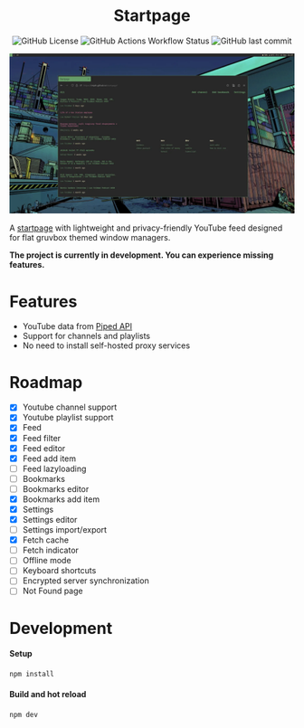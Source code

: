 <div align="center">

# Startpage

![GitHub License](https://img.shields.io/github/license/imjah/startpage?style=flat-square&logo=gnu&label=License&labelColor=282828&color=689d6a)
![GitHub Actions Workflow Status](https://img.shields.io/github/actions/workflow/status/imjah/startpage/deploy.yml?style=flat-square&logo=github&label=Deploy&labelColor=282828&color=689d6a)
![GitHub last commit](https://img.shields.io/github/last-commit/imjah/startpage?style=flat-square&label=Last%20commit&labelColor=282828&color=689d6a)

![Screenshot](.github/screenshot.webp)

</div>

A [startpage](https://reddit.com/r/startpages/) with lightweight and
privacy-friendly YouTube feed designed for flat gruvbox themed window managers.

**The project is currently in development. You can experience missing features.**

# Features

- YouTube data from [Piped API](https://github.com/TeamPiped/Piped)
- Support for channels and playlists
- No need to install self-hosted proxy services

# Roadmap

- [x] Youtube channel support
- [x] Youtube playlist support
- [x] Feed
- [x] Feed filter
- [x] Feed editor
- [x] Feed add item
- [ ] Feed lazyloading
- [ ] Bookmarks
- [ ] Bookmarks editor
- [x] Bookmarks add item
- [x] Settings
- [x] Settings editor
- [ ] Settings import/export
- [x] Fetch cache
- [ ] Fetch indicator
- [ ] Offline mode
- [ ] Keyboard shortcuts
- [ ] Encrypted server synchronization
- [ ] Not Found page

# Development

#### Setup

```sh
npm install
```

#### Build and hot reload

```sh
npm dev
```
